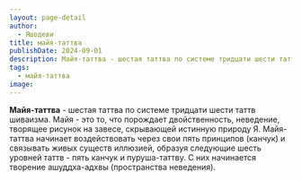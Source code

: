```yaml
---
layout: page-detail
author:
  - Яшодеви
title: майя-таттва
publishDate: 2024-09-01
description: Майя-таттва - шестая таттва по системе тридцати шести таттв шиваизма. Майя - это то, что порождает двойственность, неведение, творящее рисунок на завесе, скрывающей истинную природу Я.
tags:
  - майя-таттва
image:
---
```

**Майя-таттва** - шестая таттва по системе тридцати шести таттв шиваизма. Майя - это то, что порождает двойственность, неведение, творящее рисунок на завесе, скрывающей истинную природу Я. Майя-таттва начинает воздействовать через свои пять принципов (канчук) и связывать живых существ иллюзией, образуя следующие шесть уровней таттв - пять канчук и пуруша-таттву. С них начинается творение ашуддха-адхвы (пространства неведения).

